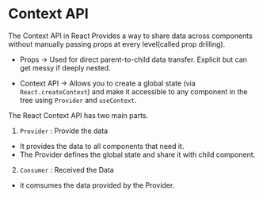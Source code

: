 # Context API

The Context API in React Provides a way to share data across components without manually passing props at every level(called prop drilling).

- Props → Used for direct parent-to-child data transfer. Explicit but can get messy if deeply nested.

- Context API → Allows you to create a global state (via `React.createContext`) and make it accessible to any component in the tree using `Provider` and `useContext`.

The React Context API has two main parts.  
1. `Provider` : Provide the data
- It provides the data to all components that need it.
- The Provider defines the global state and share it with child component.
2. `Consumer` : Received the Data
- it comsumes the data provided by the Provider.